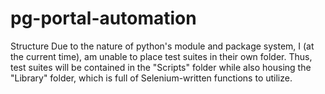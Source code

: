# pg-portal-automation

Structure
Due to the nature of python's module and package system, I (at the current time), am unable to place test suites in their own folder. Thus, test suites will be contained in the "Scripts" folder while also housing the "Library" folder, which is full of Selenium-written functions to utilize. 